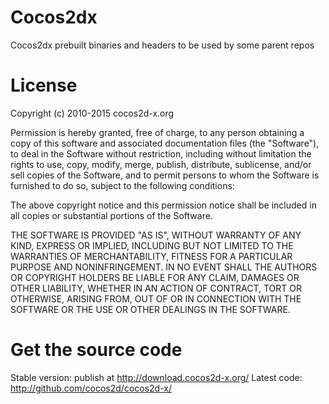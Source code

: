 # Cocos2dx
Cocos2dx prebuilt binaries and headers to be used by some parent repos

# License

Copyright (c) 2010-2015 cocos2d-x.org 

Permission is hereby granted, free of charge, to any person obtaining a copy 
of this software and associated documentation files (the "Software"), to deal 
in the Software without restriction, including without limitation the rights 
to use, copy, modify, merge, publish, distribute, sublicense, and/or sell 
copies of the Software, and to permit persons to whom the Software is 
furnished to do so, subject to the following conditions: 

The above copyright notice and this permission notice shall be included in 
all copies or substantial portions of the Software. 

THE SOFTWARE IS PROVIDED "AS IS", WITHOUT WARRANTY OF ANY KIND, EXPRESS OR 
IMPLIED, INCLUDING BUT NOT LIMITED TO THE WARRANTIES OF MERCHANTABILITY, 
FITNESS FOR A PARTICULAR PURPOSE AND NONINFRINGEMENT. IN NO EVENT SHALL THE 
AUTHORS OR COPYRIGHT HOLDERS BE LIABLE FOR ANY CLAIM, DAMAGES OR OTHER 
LIABILITY, WHETHER IN AN ACTION OF CONTRACT, TORT OR OTHERWISE, ARISING FROM, 
OUT OF OR IN CONNECTION WITH THE SOFTWARE OR THE USE OR OTHER DEALINGS IN 
THE SOFTWARE. 

# Get the source code

Stable version: 
publish at http://download.cocos2d-x.org/
Latest code: 
http://github.com/cocos2d/cocos2d-x/
